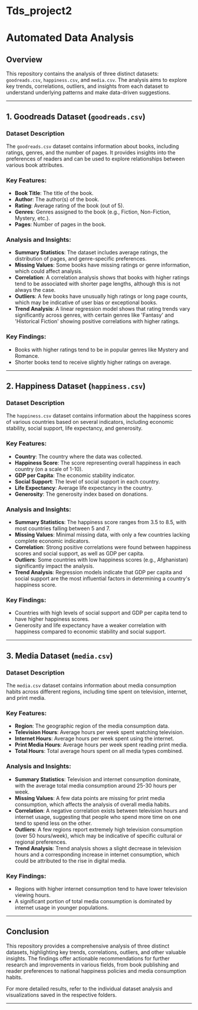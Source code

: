 # Tds_project2
# Automated Data Analysis

## Overview
This repository contains the analysis of three distinct datasets: `goodreads.csv`, `happiness.csv`, and `media.csv`. The analysis aims to explore key trends, correlations, outliers, and insights from each dataset to understand underlying patterns and make data-driven suggestions.

---

## 1. Goodreads Dataset (`goodreads.csv`)

### Dataset Description
The `goodreads.csv` dataset contains information about books, including ratings, genres, and the number of pages. It provides insights into the preferences of readers and can be used to explore relationships between various book attributes.

### Key Features:
- **Book Title**: The title of the book.
- **Author**: The author(s) of the book.
- **Rating**: Average rating of the book (out of 5).
- **Genres**: Genres assigned to the book (e.g., Fiction, Non-Fiction, Mystery, etc.).
- **Pages**: Number of pages in the book.

### Analysis and Insights:
- **Summary Statistics**: The dataset includes average ratings, the distribution of pages, and genre-specific preferences.
- **Missing Values**: Some books have missing ratings or genre information, which could affect analysis.
- **Correlation**: A correlation analysis shows that books with higher ratings tend to be associated with shorter page lengths, although this is not always the case.
- **Outliers**: A few books have unusually high ratings or long page counts, which may be indicative of user bias or exceptional books.
- **Trend Analysis**: A linear regression model shows that rating trends vary significantly across genres, with certain genres like 'Fantasy' and 'Historical Fiction' showing positive correlations with higher ratings.

### Key Findings:
- Books with higher ratings tend to be in popular genres like Mystery and Romance.
- Shorter books tend to receive slightly higher ratings on average.

---

## 2. Happiness Dataset (`happiness.csv`)

### Dataset Description
The `happiness.csv` dataset contains information about the happiness scores of various countries based on several indicators, including economic stability, social support, life expectancy, and generosity.

### Key Features:
- **Country**: The country where the data was collected.
- **Happiness Score**: The score representing overall happiness in each country (on a scale of 1-10).
- **GDP per Capita**: The economic stability indicator.
- **Social Support**: The level of social support in each country.
- **Life Expectancy**: Average life expectancy in the country.
- **Generosity**: The generosity index based on donations.

### Analysis and Insights:
- **Summary Statistics**: The happiness score ranges from 3.5 to 8.5, with most countries falling between 5 and 7.
- **Missing Values**: Minimal missing data, with only a few countries lacking complete economic indicators.
- **Correlation**: Strong positive correlations were found between happiness scores and social support, as well as GDP per capita.
- **Outliers**: Some countries with low happiness scores (e.g., Afghanistan) significantly impact the analysis.
- **Trend Analysis**: Regression models indicate that GDP per capita and social support are the most influential factors in determining a country's happiness score.

### Key Findings:
- Countries with high levels of social support and GDP per capita tend to have higher happiness scores.
- Generosity and life expectancy have a weaker correlation with happiness compared to economic stability and social support.

---

## 3. Media Dataset (`media.csv`)

### Dataset Description
The `media.csv` dataset contains information about media consumption habits across different regions, including time spent on television, internet, and print media.

### Key Features:
- **Region**: The geographic region of the media consumption data.
- **Television Hours**: Average hours per week spent watching television.
- **Internet Hours**: Average hours per week spent using the internet.
- **Print Media Hours**: Average hours per week spent reading print media.
- **Total Hours**: Total average hours spent on all media types combined.

### Analysis and Insights:
- **Summary Statistics**: Television and internet consumption dominate, with the average total media consumption around 25-30 hours per week.
- **Missing Values**: A few data points are missing for print media consumption, which affects the analysis of overall media habits.
- **Correlation**: A negative correlation exists between television hours and internet usage, suggesting that people who spend more time on one tend to spend less on the other.
- **Outliers**: A few regions report extremely high television consumption (over 50 hours/week), which may be indicative of specific cultural or regional preferences.
- **Trend Analysis**: Trend analysis shows a slight decrease in television hours and a corresponding increase in internet consumption, which could be attributed to the rise in digital media.

### Key Findings:
- Regions with higher internet consumption tend to have lower television viewing hours.
- A significant portion of total media consumption is dominated by internet usage in younger populations.

---

## Conclusion
This repository provides a comprehensive analysis of three distinct datasets, highlighting key trends, correlations, outliers, and other valuable insights. The findings offer actionable recommendations for further research and improvements in various fields, from book publishing and reader preferences to national happiness policies and media consumption habits.

For more detailed results, refer to the individual dataset analysis and visualizations saved in the respective folders.

---
